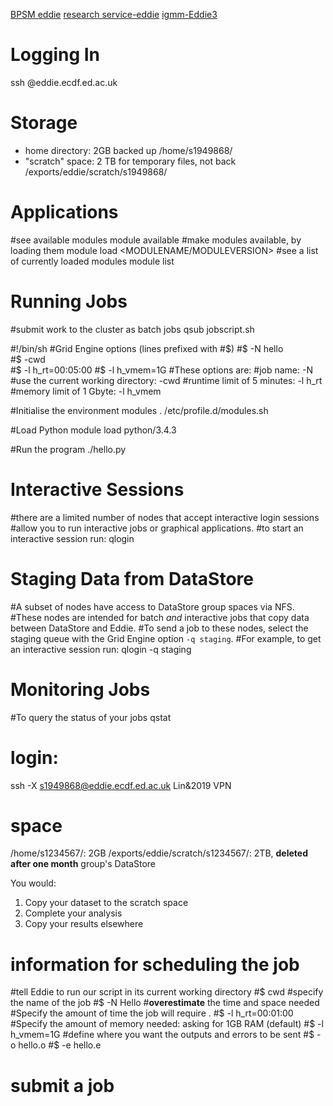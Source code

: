 [BPSM eddie](http://129.215.170.35/07_Using_Eddie.html)
[research service-eddie](https://www.wiki.ed.ac.uk/display/ResearchServices/Anaconda)
[igmm-Eddie3](http://wikilocal.igmm.ed.ac.uk/wiki/index.php/Cluster2-Eddie3)

# Logging In
ssh <YOUR UUN>@eddie.ecdf.ed.ac.uk
# Storage 
- home directory: 2GB backed up
/home/s1949868/
- "scratch" space: 2 TB for temporary files, not back
/exports/eddie/scratch/s1949868/
# Applications 
#see available modules
module available
#make modules available, by loading them
module load <MODULENAME/MODULEVERSION>
#see a list of currently loaded modules
module list
# Running Jobs 
#submit work to the cluster as batch jobs
qsub jobscript.sh

#!/bin/sh
#Grid Engine options (lines prefixed with #$)
#$ -N hello              
#$ -cwd                  
#$ -l h_rt=00:05:00 
#$ -l h_vmem=1G
#These options are:
#job name: -N
#use the current working directory: -cwd
#runtime limit of 5 minutes: -l h_rt
#memory limit of 1 Gbyte: -l h_vmem

#Initialise the environment modules
. /etc/profile.d/modules.sh
 
#Load Python
module load python/3.4.3
 
#Run the program
./hello.py
# Interactive Sessions 
#there are a limited number of nodes that accept interactive login sessions
#allow you to run interactive jobs or graphical applications. #to start an interactive session run:
qlogin
# Staging Data from DataStore 
#A subset of nodes have access to DataStore group spaces via NFS. 
#These nodes are intended for batch _and_ interactive jobs that copy data between DataStore and Eddie. 
#To send a job to these nodes, select the staging queue with the Grid Engine option `-q staging`. 
#For example, to get an interactive session run:
qlogin -q staging
# Monitoring Jobs 
#To query the status of your jobs
qstat
# login:
ssh -X s1949868@eddie.ecdf.ed.ac.uk
Lin&2019
VPN
# space
/home/s1234567/: 2GB
/exports/eddie/scratch/s1234567/: 2TB, **deleted after one month**
group's DataStore

You would:
1.  Copy your dataset to the scratch space
2.  Complete your analysis
3.  Copy your results elsewhere
# information for scheduling the job
#tell Eddie to run our script in its current working directory
#$ cwd
#specify the name of the job
#$ -N Hello
#**overestimate** the time and space needed
#Specify the amount of time the job will require .
#$ -l h_rt=00:01:00
#Specify the amount of memory needed: asking for 1GB RAM (default)
#$ -l h_vmem=1G
#define where you want the outputs and errors to be sent
#$ -o hello.o
#$ -e hello.e

# submit a job

<!--stackedit_data:
eyJoaXN0b3J5IjpbLTU3MDczNzk1MiwtMTU2ODU4MjE0MSw2NT
A4MjMwNjgsMTg0OTU5MDM2NiwxNDc1OTA0MTkyLDMyMjIwMjAy
MiwxOTY3NTI5ODI2LC0xMDAyNTI5NzEyLC0xNTA2NzI3ODAyLD
M4OTUyNTEwNiwtMTIzMTg4MzQ1Niw3MjI2MjMxODAsMTUxODAz
NTA2Niw0NDc1NjkzNzgsMTcwMDIwMzY2OCw4NTU0OTAwNywtMT
U1NzY1NTA0Myw1NTUzMTMyMTEsMzAzMTI2ODc2LC0xMzc1Mzcx
MjM0XX0=
-->